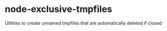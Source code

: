 # node-exclusive-tmpfiles
Utilities to create unnamed tmpfiles that are automatically deleted if closed
